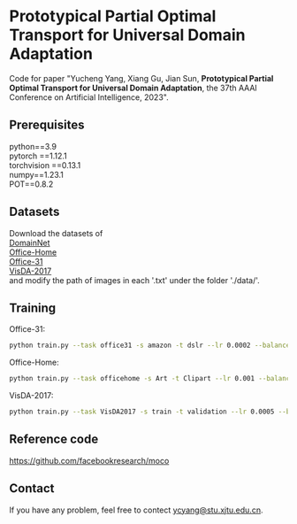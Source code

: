 # Prototypical Partial Optimal Transport for Universal Domain Adaptation

Code for paper "Yucheng Yang, Xiang Gu, Jian Sun, **Prototypical Partial Optimal Transport for Universal Domain Adaptation**, the 37th AAAI Conference on Artificial Intelligence, 2023".

## Prerequisites

python==3.9  
pytorch ==1.12.1  
torchvision ==0.13.1  
numpy==1.23.1  
POT==0.8.2

## Datasets

Download the datasets of  
[DomainNet](http://ai.bu.edu/M3SDA/)  
[Office-Home](https://www.hemanthdv.org/officeHomeDataset.html)  
[Office-31](https://www.cc.gatech.edu/~judy/domainadapt/)  
[VisDA-2017](http://ai.bu.edu/visda-2017/)  
and modify the path of images in each '.txt' under the folder './data/'.

## Training

Office-31:

```bash
python train.py --task office31 -s amazon -t dslr --lr 0.0002 --balanced --no-ssl
```

Office-Home:

```bash
python train.py --task officehome -s Art -t Clipart --lr 0.001 --balanced --mlp --aug-plus --cos --multiprocessing-distributed
```

VisDA-2017:

```bash
python train.py --task VisDA2017 -s train -t validation --lr 0.0005 --balanced --mlp --aug-plus --cos --multiprocessing-distributed
```

## Reference code

https://github.com/facebookresearch/moco

## Contact

If you have any problem, feel free to contect ycyang@stu.xjtu.edu.cn.
